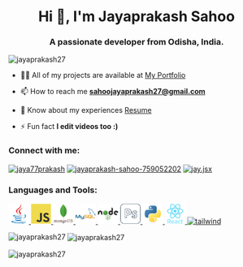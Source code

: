 <h1 align="center">Hi 👋, I'm Jayaprakash Sahoo</h1>
<h3 align="center">A passionate developer from Odisha, India.</h3>

<p align="left"> <img src="https://komarev.com/ghpvc/?username=jayaprakash27&label=Profile%20views&color=0e75b6&style=flat" alt="jayaprakash27" /> </p>
<!-- 
<p align="left"> <a href="https://github.com/ryo-ma/github-profile-trophy"><img src="https://github-profile-trophy.vercel.app/?username=jayaprakash27" alt="jayaprakash27" /></a> </p> -->

<!-- - 🔭 I’m currently working on [Restaurant delivery app](https://petu.netlify.app/) -->

- 👨‍💻 All of my projects are available at [My Portfolio](https://jayislive.netlify.app/)

- 📫 How to reach me **sahoojayaprakash27@gmail.com**

- 📄 Know about my experiences [Resume](https://drive.google.com/file/d/12Q-5xL9leffj5vxU1IcCx-C39QZ5Qwol/view?usp=drive_link)

- ⚡ Fun fact **I edit videos too :)**

<h3 align="left">Connect with me:</h3>
<p align="left">
<a href="https://twitter.com/jaya77prakash" target="blank"><img align="center" src="https://raw.githubusercontent.com/rahuldkjain/github-profile-readme-generator/master/src/images/icons/Social/twitter.svg" alt="jaya77prakash" height="30" width="40" /></a>
<a href="https://linkedin.com/in/jayaprakash-sahoo-759052202" target="blank"><img align="center" src="https://raw.githubusercontent.com/rahuldkjain/github-profile-readme-generator/master/src/images/icons/Social/linked-in-alt.svg" alt="jayaprakash-sahoo-759052202" height="30" width="40" /></a>
<a href="https://instagram.com/jay.jsx" target="blank"><img align="center" src="https://raw.githubusercontent.com/rahuldkjain/github-profile-readme-generator/master/src/images/icons/Social/instagram.svg" alt="jay.jsx" height="30" width="40" /></a>
</p>

<h3 align="left">Languages and Tools:</h3>
<p align="left"> <a href="https://www.java.com" target="_blank" rel="noreferrer"> <img src="https://raw.githubusercontent.com/devicons/devicon/master/icons/java/java-original.svg" alt="java" width="40" height="40"/> </a> <a href="https://developer.mozilla.org/en-US/docs/Web/JavaScript" target="_blank" rel="noreferrer"> <img src="https://raw.githubusercontent.com/devicons/devicon/master/icons/javascript/javascript-original.svg" alt="javascript" width="40" height="40"/> </a> <a href="https://www.mongodb.com/" target="_blank" rel="noreferrer"> <img src="https://raw.githubusercontent.com/devicons/devicon/master/icons/mongodb/mongodb-original-wordmark.svg" alt="mongodb" width="40" height="40"/> </a> <a href="https://www.mysql.com/" target="_blank" rel="noreferrer"> <img src="https://raw.githubusercontent.com/devicons/devicon/master/icons/mysql/mysql-original-wordmark.svg" alt="mysql" width="40" height="40"/> </a> <a href="https://nodejs.org" target="_blank" rel="noreferrer"> <img src="https://raw.githubusercontent.com/devicons/devicon/master/icons/nodejs/nodejs-original-wordmark.svg" alt="nodejs" width="40" height="40"/> </a> <a href="https://www.photoshop.com/en" target="_blank" rel="noreferrer"> <img src="https://raw.githubusercontent.com/devicons/devicon/master/icons/photoshop/photoshop-line.svg" alt="photoshop" width="40" height="40"/> </a> <a href="https://www.python.org" target="_blank" rel="noreferrer"> <img src="https://raw.githubusercontent.com/devicons/devicon/master/icons/python/python-original.svg" alt="python" width="40" height="40"/> </a> <a href="https://reactjs.org/" target="_blank" rel="noreferrer"> <img src="https://raw.githubusercontent.com/devicons/devicon/master/icons/react/react-original-wordmark.svg" alt="react" width="40" height="40"/> </a> <a href="https://tailwindcss.com/" target="_blank" rel="noreferrer"> <img src="https://www.vectorlogo.zone/logos/tailwindcss/tailwindcss-icon.svg" alt="tailwind" width="40" height="40"/> </a> </p>

<p><img align="left" src="https://github-readme-stats.vercel.app/api/top-langs?username=jayaprakash27&show_icons=true&locale=en&layout=compact" alt="jayaprakash27" /></p>

<p>&nbsp;<img align="center" src="https://github-readme-stats.vercel.app/api?username=jayaprakash27&show_icons=true&locale=en" alt="jayaprakash27" /></p>

<p><img align="center" src="https://github-readme-streak-stats.herokuapp.com/?user=jayaprakash27&" alt="jayaprakash27" /></p>
